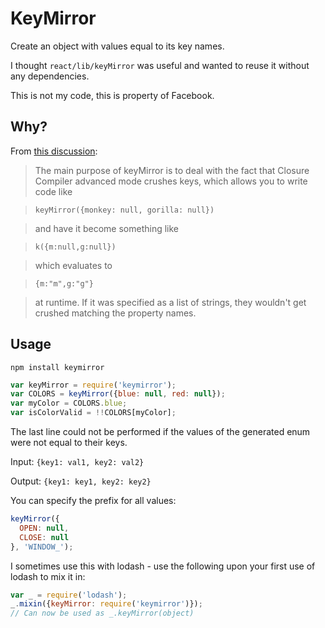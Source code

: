 KeyMirror
=========

Create an object with values equal to its key names.

I thought `react/lib/keyMirror` was useful and wanted to reuse it without any dependencies.

This is not my code, this is property of Facebook.

Why?
----

From [this discussion](https://github.com/facebook/react/issues/1639#issuecomment-45188026):


> The main purpose of keyMirror is to deal with the fact that Closure Compiler advanced mode crushes keys, which allows you to write code like

> `keyMirror({monkey: null, gorilla: null})`

> and have it become something like

> `k({m:null,g:null})`

> which evaluates to

> `{m:"m",g:"g"}`

> at runtime. If it was specified as a list of strings, they wouldn't get crushed matching the property names.

Usage
-----

`npm install keymirror`

```javascript
var keyMirror = require('keymirror');
var COLORS = keyMirror({blue: null, red: null});
var myColor = COLORS.blue;
var isColorValid = !!COLORS[myColor];
```

The last line could not be performed if the values of the generated enum were
not equal to their keys.

Input:  `{key1: val1, key2: val2}`

Output: `{key1: key1, key2: key2}`

You can specify the prefix for all values:

```javascript
keyMirror({
  OPEN: null,
  CLOSE: null
}, 'WINDOW_');
```

I sometimes use this with lodash - use the following upon your first use of lodash to mix it in:

```javascript
var _ = require('lodash');
_.mixin({keyMirror: require('keymirror')});
// Can now be used as _.keyMirror(object)
```
